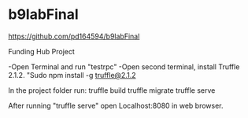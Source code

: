 # b9labFinal
https://github.com/pd164594/b9labFinal

Funding Hub Project


-Open Terminal and run "testrpc"
-Open second terminal, install Truffle 2.1.2. "Sudo npm install -g truffle@2.1.2

In the project folder run:
truffle build
truffle migrate
truffle serve

After running "truffle serve" open Localhost:8080 in web browser. 
